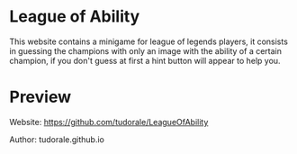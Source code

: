 # League of Ability
This website contains a minigame for league of legends players, it consists in guessing the champions with only an image with the ability of a certain champion, if you don't guess at first a hint button will appear to help you.

# Preview
Website: https://github.com/tudorale/LeagueOfAbility

Author: tudorale.github.io
